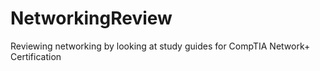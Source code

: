 # NetworkingReview
Reviewing networking by looking at study guides for CompTIA Network+ Certification 
